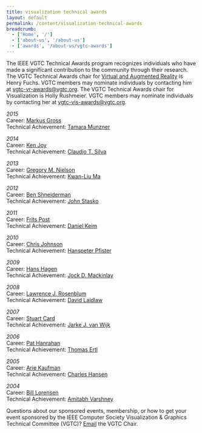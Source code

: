 ```yaml
---
title: visualization technical awards
layout: default
permalink: /content/visualization-technical-awards
breadcrumb:
  - ['Home', '/']
  - ['about-us', '/about-us']
  - ['awards', '/about-us/vgtc-awards']
---
```


The IEEE VGTC Technical Awards program recognizes individuals who have made a significant contribution to the community through their research. The VGTC Technical Awards chair for <a href="http://vgtc.org/content/virtual-and-augmented-reality-technical-awards">Virtual and Augmented Reality</a>&nbsp;is Henry Fuchs. VGTC members may nominate individuals by contacting him at <a href="mailto:vgtc-vr-awards@vgtc.org">vgtc-vr-awards@vgtc.org</a>. The VGTC Technical Awards chair for Visualization is Holly Rushmeier. VGTC members may nominate individuals by contacting her at <a href="mailto:vgtc-vis-awards@vgtc.org">vgtc-vis-awards@vgtc.org.</a>
  
*2015*  
Career: <a href="http://vgtc.org/sites/vgtc.org/attachments/awards/vis_career15.pdf" target="_blank">Markus Gross</a>  
Technical Achievement: <a href="http://vgtc.org/sites/vgtc.org/attachments/awards/vis_tech15.pdf" target="_blank">Tamara Munzner</a>

*2014*  
Career: <a href="http://vgtc.org/sites/vgtc.org/attachments/awards/vis_career14.pdf" target="_blank">Ken Joy</a>  
Technical Achievement: <a href="http://vgtc.org/sites/vgtc.org/attachments/awards/vis_tech14.pdf" target="_blank">Claudio T. Silva</a>

*2013*  
Career: <a href="http://vgtc.org/sites/vgtc.org/attachments/awards/vis_career13.pdf" target="_blank">Gregory M. Nielson</a>  
Technical Achievement: <a href="http://vgtc.org/sites/vgtc.org/attachments/awards/vis_tech13.pdf" target="_blank">Kwan-Liu Ma</a>

*2012*  
Career: <a href="http://vgtc.org/sites/vgtc.org/attachments/awards/vis_career12.pdf" target="_blank">Ben Shneiderman</a>  
Technical Achievement: <a href="http://vgtc.org/sites/vgtc.org/attachments/awards/vis_tech12.pdf" target="_blank">John Stasko</a>

*2011*  
Career: <a href="http://vgtc.org/sites/vgtc.org/attachments/awards/vis_career11.pdf" target="_blank">Frits Post</a>  
Technical Achievement: <a href="http://vgtc.org/sites/vgtc.org/attachments/awards/vis_tech11.pdf" target="_blank">Daniel Keim</a>

*2010*  
Career: <a href="http://vgtc.org/sites/vgtc.org/attachments/awards/vis_career10.pdf" target="_blank">Chris Johnson</a>  
Technical Achievement: <a href="http://vgtc.org/sites/vgtc.org/attachments/awards/vis_tech10.pdf" target="_blank">Hanspeter Pfister</a>

*2009*  
Career: <a href="http://vgtc.org/sites/vgtc.org/attachments/awards/vis_career09.pdf" target="_blank">Hans Hagen</a>  
Technical Achievement: <a href="http://vgtc.org/sites/vgtc.org/attachments/awards/vis_tech09.pdf" target="_blank">Jock D. Mackinlay</a>

*2008*  
Career: <a href="http://vgtc.org/sites/vgtc.org/attachments/awards/vis_career08.pdf" target="_blank">Lawrence J. Rosenblum</a>  
Technical Achievement: <a href="http://vgtc.org/sites/vgtc.org/attachments/awards/vis_tech08.pdf" target="_blank">David Laidlaw</a>

*2007*  
Career: <a href="http://vgtc.org/sites/vgtc.org/attachments/awards/vis_career07.pdf" target="_blank">Stuart Card</a>  
Technical Achievement: <a href="http://vgtc.org/sites/vgtc.org/attachments/awards/vis_tech07.pdf" target="_blank">Jarke J. van Wijk</a>

*2006*  
Career: <a href="http://vgtc.org/sites/vgtc.org/attachments/awards/vis_career06.pdf" target="_blank">Pat Hanrahan</a>  
Technical Achievement: <a href="http://vgtc.org/sites/vgtc.org/attachments/awards/vis_tech06.pdf" target="_blank">Thomas Ertl</a>

*2005*  
Career: <a href="http://vgtc.org/sites/vgtc.org/attachments/awards/vis_career05.pdf" target="_blank">Arie Kaufman</a>  
Technical Achievement: <a href="http://vgtc.org/sites/vgtc.org/attachments/awards/vis_tech05.pdf" target="_blank">Charles Hansen</a>

*2004*  
Career: <a href="http://vgtc.org/sites/vgtc.org/attachments/awards/vis_career04.pdf" target="_blank">Bill Lorensen</a>  
Technical Achievement: <a href="http://vgtc.org/sites/vgtc.org/attachments/awards/vis_tech04.pdf" target="_blank">Amitabh Varshney</a>

Questions about our sponsored events, membership, or how to get your event sponsored by the IEEE Computer Society Visualization &amp; Graphics Technical Committee (VGTC)? <a href="mailto:chair@vgtc.org">Email</a> the VGTC Chair.

